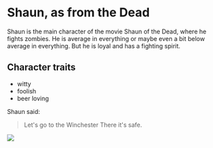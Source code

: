 # Shaun, as from the Dead
Shaun is the main character of the movie Shaun of the Dead, where he fights zombies. He is average in everything or maybe even a bit below average in everything. But he is loyal and has a fighting spirit.
## Character traits
* witty
* foolish
* beer loving

Shaun said:

> Let's go to the Winchester
> There it's safe.


<img src="https://comicvine1.cbsistatic.com/uploads/square_medium/13/132162/3303652-shaun%2Bof%2Bthe%2Bdead%2B359cinepapier1_shaunofthedead.jpg"/>
